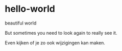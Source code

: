 hello-world
===========

beautiful world

But sometimes you need to look again to really see it.

Even kijken of je zo ook wijzigingen kan maken.
